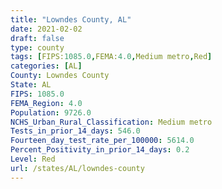 ```yaml
---
title: "Lowndes County, AL"
date: 2021-02-02
draft: false
type: county
tags: [FIPS:1085.0,FEMA:4.0,Medium metro,Red]
categories: [AL]
County: Lowndes County
State: AL
FIPS: 1085.0
FEMA_Region: 4.0
Population: 9726.0
NCHS_Urban_Rural_Classification: Medium metro
Tests_in_prior_14_days: 546.0
Fourteen_day_test_rate_per_100000: 5614.0
Percent_Positivity_in_prior_14_days: 0.2
Level: Red
url: /states/AL/lowndes-county
---
```



